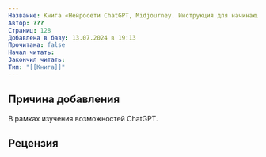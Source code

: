 ```yaml
---
Название: Книга «Нейросети ChatGPT, Midjourney. Инструкция для начинающих»,
Автор: ???
Страниц: 128
Добавлена в базу: 13.07.2024 в 19:13
Прочитана: false
Начал читать: 
Закончил читать: 
Тип: "[[Книга]]"
---
```

## Причина добавления

В рамках изучения возможностей ChatGPT.

## Рецензия
